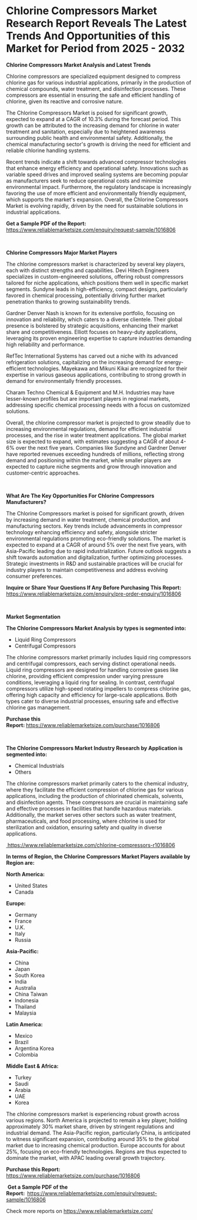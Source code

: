 <p><h1>Chlorine Compressors Market Research Report Reveals The Latest Trends And Opportunities of this Market for Period from 2025 - 2032</h1></p><p><strong>Chlorine Compressors Market Analysis and Latest Trends</strong></p>
<p><p>Chlorine compressors are specialized equipment designed to compress chlorine gas for various industrial applications, primarily in the production of chemical compounds, water treatment, and disinfection processes. These compressors are essential in ensuring the safe and efficient handling of chlorine, given its reactive and corrosive nature.</p><p>The Chlorine Compressors Market is poised for significant growth, expected to expand at a CAGR of 10.3% during the forecast period. This growth can be attributed to the increasing demand for chlorine in water treatment and sanitation, especially due to heightened awareness surrounding public health and environmental safety. Additionally, the chemical manufacturing sector's growth is driving the need for efficient and reliable chlorine handling systems.</p><p>Recent trends indicate a shift towards advanced compressor technologies that enhance energy efficiency and operational safety. Innovations such as variable speed drives and improved sealing systems are becoming popular as manufacturers seek to reduce operational costs and minimize environmental impact. Furthermore, the regulatory landscape is increasingly favoring the use of more efficient and environmentally friendly equipment, which supports the market's expansion. Overall, the Chlorine Compressors Market is evolving rapidly, driven by the need for sustainable solutions in industrial applications.</p></p>
<p><strong>Get a Sample PDF of the Report:&nbsp;</strong> <a href="https://www.reliablemarketsize.com/enquiry/request-sample/1016806?utm_campaign=3172&utm_medium=2&utm_source=Github&utm_content=ia&utm_term=06032025&utm_id=chlorine-compressors">https://www.reliablemarketsize.com/enquiry/request-sample/1016806</a></p>
<p>&nbsp;</p>
<p><strong>Chlorine Compressors Major Market Players</strong></p>
<p><p>The chlorine compressors market is characterized by several key players, each with distinct strengths and capabilities. Devi Hitech Engineers specializes in custom-engineered solutions, offering robust compressors tailored for niche applications, which positions them well in specific market segments. Sundyne leads in high-efficiency, compact designs, particularly favored in chemical processing, potentially driving further market penetration thanks to growing sustainability trends.</p><p>Gardner Denver Nash is known for its extensive portfolio, focusing on innovation and reliability, which caters to a diverse clientele. Their global presence is bolstered by strategic acquisitions, enhancing their market share and competitiveness. Elliott focuses on heavy-duty applications, leveraging its proven engineering expertise to capture industries demanding high reliability and performance. </p><p>RefTec International Systems has carved out a niche with its advanced refrigeration solutions, capitalizing on the increasing demand for energy-efficient technologies. Mayekawa and Mikuni Kikai are recognized for their expertise in various gaseous applications, contributing to strong growth in demand for environmentally friendly processes.</p><p>Charam Techno Chemical & Equipment and M.H. Industries may have lesser-known profiles but are important players in regional markets, addressing specific chemical processing needs with a focus on customized solutions.</p><p>Overall, the chlorine compressor market is projected to grow steadily due to increasing environmental regulations, demand for efficient industrial processes, and the rise in water treatment applications. The global market size is expected to expand, with estimates suggesting a CAGR of about 4-6% over the next five years. Companies like Sundyne and Gardner Denver have reported revenues exceeding hundreds of millions, reflecting strong demand and positioning within the market, while smaller players are expected to capture niche segments and grow through innovation and customer-centric approaches.</p></p>
<p>&nbsp;</p>
<p><strong>What Are The Key Opportunities For Chlorine Compressors Manufacturers?</strong></p>
<p><p>The Chlorine Compressors market is poised for significant growth, driven by increasing demand in water treatment, chemical production, and manufacturing sectors. Key trends include advancements in compressor technology enhancing efficiency and safety, alongside stricter environmental regulations promoting eco-friendly solutions. The market is expected to expand at a CAGR of around 5% over the next five years, with Asia-Pacific leading due to rapid industrialization. Future outlook suggests a shift towards automation and digitalization, further optimizing processes. Strategic investments in R&D and sustainable practices will be crucial for industry players to maintain competitiveness and address evolving consumer preferences.</p></p>
<p><strong>Inquire or Share Your Questions If Any Before Purchasing This Report:</strong> <a href="https://www.reliablemarketsize.com/enquiry/pre-order-enquiry/1016806?utm_campaign=3172&utm_medium=2&utm_source=Github&utm_content=ia&utm_term=06032025&utm_id=chlorine-compressors">https://www.reliablemarketsize.com/enquiry/pre-order-enquiry/1016806</a></p>
<p>&nbsp;</p>
<p><strong>Market Segmentation</strong></p>
<p><strong>The Chlorine Compressors Market Analysis by types is segmented into:</strong></p>
<p><ul><li>Liquid Ring Compressors</li><li>Centrifugal Compressors</li></ul></p>
<p><p>The chlorine compressors market primarily includes liquid ring compressors and centrifugal compressors, each serving distinct operational needs. Liquid ring compressors are designed for handling corrosive gases like chlorine, providing efficient compression under varying pressure conditions, leveraging a liquid ring for sealing. In contrast, centrifugal compressors utilize high-speed rotating impellers to compress chlorine gas, offering high capacity and efficiency for large-scale applications. Both types cater to diverse industrial processes, ensuring safe and effective chlorine gas management.</p></p>
<p><strong>Purchase this Report:&nbsp;</strong><a href="https://www.reliablemarketsize.com/purchase/1016806?utm_campaign=3172&utm_medium=2&utm_source=Github&utm_content=ia&utm_term=06032025&utm_id=chlorine-compressors">https://www.reliablemarketsize.com/purchase/1016806</a></p>
<p>&nbsp;</p>
<p><strong>The Chlorine Compressors Market Industry Research by Application is segmented into:</strong></p>
<p><ul><li>Chemical Industrials</li><li>Others</li></ul></p>
<p><p>The chlorine compressors market primarily caters to the chemical industry, where they facilitate the efficient compression of chlorine gas for various applications, including the production of chlorinated chemicals, solvents, and disinfection agents. These compressors are crucial in maintaining safe and effective processes in facilities that handle hazardous materials. Additionally, the market serves other sectors such as water treatment, pharmaceuticals, and food processing, where chlorine is used for sterilization and oxidation, ensuring safety and quality in diverse applications.</p></p>
<p><a href="https://www.reliablemarketsize.com/chlorine-compressors-r1016806?utm_campaign=3172&utm_medium=2&utm_source=Github&utm_content=ia&utm_term=06032025&utm_id=chlorine-compressors">&nbsp;https://www.reliablemarketsize.com/chlorine-compressors-r1016806</a></p>
<p><strong>In terms of Region, the Chlorine Compressors Market Players available by Region are:</strong></p>
<p>
    <p> <strong> North America: </strong>
        <ul>
            <li>United States</li>
            <li>Canada</li>
        </ul>
        </p> 
    <p> <strong> Europe: </strong>
        <ul>
            <li>Germany</li>
            <li>France</li>
            <li>U.K.</li>
            <li>Italy</li>
            <li>Russia</li>
        </ul>
        </p> 
    <p> <strong> Asia-Pacific: </strong>
        <ul>
            <li>China</li>
            <li>Japan</li>
            <li>South Korea</li>
            <li>India</li>
            <li>Australia</li>
            <li>China Taiwan</li>
            <li>Indonesia</li>
            <li>Thailand</li>
            <li>Malaysia</li>
        </ul>
        </p> 
    <p> <strong> Latin America: </strong>
        <ul>
            <li>Mexico</li>
            <li>Brazil</li>
            <li>Argentina Korea</li>
            <li>Colombia</li>
        </ul>
        </p> 
    <p> <strong> Middle East & Africa: </strong>
        <ul>
            <li>Turkey</li>
            <li>Saudi</li>
            <li>Arabia</li>
            <li>UAE</li>
            <li>Korea</li>
        </ul>
    </p>
    </p>
<p><p>The chlorine compressors market is experiencing robust growth across various regions. North America is projected to remain a key player, holding approximately 30% market share, driven by stringent regulations and industrial demand. The Asia-Pacific region, particularly China, is anticipated to witness significant expansion, contributing around 35% to the global market due to increasing chemical production. Europe accounts for about 25%, focusing on eco-friendly technologies. Regions are thus expected to dominate the market, with APAC leading overall growth trajectory.</p></p>
<p><strong>Purchase this Report: </strong><a href="https://www.reliablemarketsize.com/purchase/1016806?utm_campaign=3172&utm_medium=2&utm_source=Github&utm_content=ia&utm_term=06032025&utm_id=chlorine-compressors">https://www.reliablemarketsize.com/purchase/1016806</a></p>
<p>&nbsp;<strong>Get a Sample PDF of the Report:&nbsp;&nbsp;</strong><a href="https://www.reliablemarketsize.com/enquiry/request-sample/1016806?utm_campaign=3172&utm_medium=2&utm_source=Github&utm_content=ia&utm_term=06032025&utm_id=chlorine-compressors">https://www.reliablemarketsize.com/enquiry/request-sample/1016806</a></p>
<p><strong></strong></p>
<p>Check more reports on <a href="https://www.reliablemarketsize.com/?utm_campaign=3172&utm_medium=2&utm_source=Github&utm_content=ia&utm_term=06032025&utm_id=chlorine-compressors">https://www.reliablemarketsize.com/</a></p>